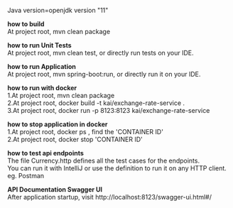 Java version=openjdk version "11"

**how to build**<br>
At project root, mvn clean package

**how to run Unit Tests**<br>
At project root, mvn clean test, or directly run tests on your IDE.

**how to run Application**<br>
At project root, mvn spring-boot:run, or directly run it on your IDE.

**how to run with docker**<br>
1.At project root, mvn clean package<br>
2.At project root, docker build -t kai/exchange-rate-service . <br>
3.At project root, docker run -p 8123:8123 kai/exchange-rate-service

**how to stop application in docker**<br>
1.At project root, docker ps , find the 'CONTAINER ID' <br>
2.At project root, docker stop 'CONTAINER ID' <br>


**how to test api endpoints**<br>
The file Currency.http defines all the test cases for the endpoints.<br>
You can run it with IntelliJ or use the definition to run it on any HTTP client. eg. Postman

**API Documentation Swagger UI**<br>
After application startup, visit http://localhost:8123/swagger-ui.html#/

